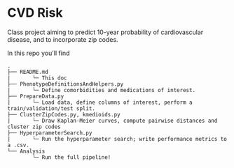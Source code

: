 # CVD Risk

Class project aiming to predict 10-year probability of cardiovascular disease, and to incorporate zip codes. 

In this repo you'll find

    .
    ├── README.md
    |       └─ This doc
    ├── PhenotypeDefinitionsAndHelpers.py
    |       └─ Define comorbidities and medications of interest.
    ├── PrepareData.py
    |       └─ Load data, define columns of interest, perform a train/validation/test split.
    ├── ClusterZipCodes.py, kmedioids.py
    |       └─ Draw Kaplan-Meier curves, compute pairwise distances and cluster zip codes
    ├── HyperparameterSearch.py
    |       └─ Run the hyperparameter search; write performance metrics to a .csv.
    └── Analysis
            └─ Run the full pipeline!
